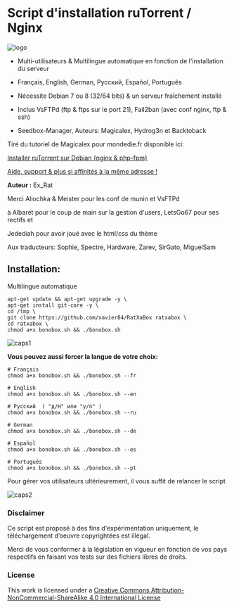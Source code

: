 # Script d'installation ruTorrent / Nginx

![logo](https://raw.github.com/exrat/rutorrent-bonobox/master/files/bonobox.png)

* Multi-utilisateurs & Multilingue automatique en fonction de l'installation du serveur
* Français, English, German, Pусский,  Español, Português
* Nécessite Debian 7 ou 8 (32/64 bits) & un serveur fraîchement installé

* Inclus VsFTPd (ftp & ftps sur le port 21), Fail2ban (avec conf nginx, ftp & ssh)
* Seedbox-Manager, Auteurs: Magicalex, Hydrog3n et Backtoback

Tiré du tutoriel de Magicalex pour mondedie.fr disponible ici:

[Installer ruTorrent sur Debian {nginx & php-fpm}](http://mondedie.fr/viewtopic.php?id=5302)

[Aide, support & plus si affinités à la même adresse !](http://mondedie.fr/)

**Auteur :** Ex_Rat

Merci Aliochka & Meister pour les conf de munin et VsFTPd

à Albaret pour le coup de main sur la gestion d'users, LetsGo67 pour ses rectifs et

Jedediah pour avoir joué avec le html/css du thème

Aux traducteurs: Sophie, Spectre, Hardware, Zarev, SirGato, MiguelSam

## Installation:
Multilingue automatique
```
apt-get update && apt-get upgrade -y \
apt-get install git-core -y \
cd /tmp \
git clone https://github.com/xavier84/RatXaBox ratxabox \
cd ratxabox \
chmod a+x bonobox.sh && ./bonobox.sh
```
![caps1](https://raw.github.com/exrat/rutorrent-bonobox/master/files/caps_script01.png)

**Vous pouvez aussi forcer la langue de votre choix:**
```
# Français
chmod a+x bonobox.sh && ./bonobox.sh --fr

# English
chmod a+x bonobox.sh && ./bonobox.sh --en

# Pусский  ( "д/H" или "y/n" )
chmod a+x bonobox.sh && ./bonobox.sh --ru

# German
chmod a+x bonobox.sh && ./bonobox.sh --de

# Español
chmod a+x bonobox.sh && ./bonobox.sh --es

# Português
chmod a+x bonobox.sh && ./bonobox.sh --pt
```

Pour gérer vos utilisateurs ultérieurement, il vous suffit de relancer le script

![caps2](https://raw.github.com/exrat/rutorrent-bonobox/master/files/caps_script02.png)

### Disclaimer
Ce script est proposé à des fins d'expérimentation uniquement, le téléchargement d’oeuvre copyrightées est illégal.

Merci de vous conformer à la législation en vigueur en fonction de vos pays respectifs en faisant vos tests sur des fichiers libres de droits.

### License
This work is licensed under a [Creative Commons Attribution-NonCommercial-ShareAlike 4.0 International License](http://creativecommons.org/licenses/by-nc-sa/4.0/)

